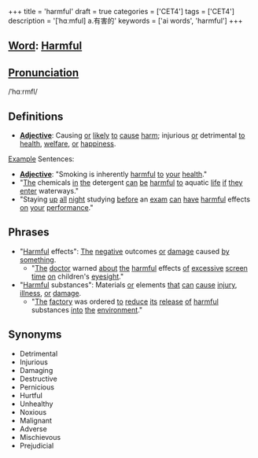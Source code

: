 +++
title = 'harmful'
draft = true
categories = ['CET4']
tags = ['CET4']
description = '[ˈhɑːmful] a.有害的'
keywords = ['ai words', 'harmful']
+++

## [Word](/post/word/): [Harmful](/post/harmful/)

## [Pronunciation](/post/pronunciation/)
/ˈhɑːrmfl/

## Definitions
- **[Adjective](/post/adjective/)**: Causing [or](/post/or/) [likely](/post/likely/) [to](/post/to/) [cause](/post/cause/) [harm](/post/harm/); injurious [or](/post/or/) detrimental [to](/post/to/) [health](/post/health/), [welfare](/post/welfare/), [or](/post/or/) [happiness](/post/happiness/).

[Example](/post/example/) Sentences:
- **[Adjective](/post/adjective/)**: "Smoking is inherently [harmful](/post/harmful/) [to](/post/to/) [your](/post/your/) [health](/post/health/)."
- "[The](/post/the/) chemicals [in](/post/in/) [the](/post/the/) detergent [can](/post/can/) [be](/post/be/) [harmful](/post/harmful/) [to](/post/to/) aquatic [life](/post/life/) [if](/post/if/) [they](/post/they/) [enter](/post/enter/) waterways."
- "Staying [up](/post/up/) [all](/post/all/) [night](/post/night/) studying [before](/post/before/) an [exam](/post/exam/) [can](/post/can/) [have](/post/have/) [harmful](/post/harmful/) effects [on](/post/on/) [your](/post/your/) [performance](/post/performance/)."

## Phrases
- "[Harmful](/post/harmful/) effects": [The](/post/the/) [negative](/post/negative/) outcomes [or](/post/or/) [damage](/post/damage/) caused [by](/post/by/) [something](/post/something/).
  - "[The](/post/the/) [doctor](/post/doctor/) warned [about](/post/about/) [the](/post/the/) [harmful](/post/harmful/) effects [of](/post/of/) [excessive](/post/excessive/) [screen](/post/screen/) [time](/post/time/) [on](/post/on/) children's [eyesight](/post/eyesight/)."
- "[Harmful](/post/harmful/) substances": Materials [or](/post/or/) elements [that](/post/that/) [can](/post/can/) [cause](/post/cause/) [injury](/post/injury/), [illness](/post/illness/), [or](/post/or/) [damage](/post/damage/).
  - "[The](/post/the/) [factory](/post/factory/) was ordered [to](/post/to/) [reduce](/post/reduce/) [its](/post/its/) [release](/post/release/) [of](/post/of/) [harmful](/post/harmful/) substances [into](/post/into/) [the](/post/the/) [environment](/post/environment/)."

## Synonyms
- Detrimental
- Injurious
- Damaging
- Destructive
- Pernicious
- Hurtful
- Unhealthy
- Noxious
- Malignant
- Adverse
- Mischievous
- Prejudicial
